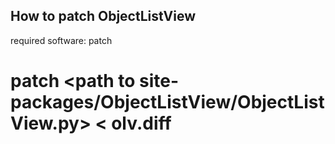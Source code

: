 How to patch ObjectListView
---------------------------

required software:
	patch

# patch <path to site-packages/ObjectListView/ObjectListView.py> < olv.diff

